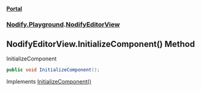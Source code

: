 #### [Portal](index.md 'index')
### [Nodify.Playground](Nodify.Playground.md 'Nodify.Playground').[NodifyEditorView](NodifyEditorView.md 'Nodify.Playground.NodifyEditorView')

## NodifyEditorView.InitializeComponent() Method

InitializeComponent

```csharp
public void InitializeComponent();
```

Implements [InitializeComponent()](https://docs.microsoft.com/en-us/dotnet/api/System.Windows.Markup.IComponentConnector.InitializeComponent 'System.Windows.Markup.IComponentConnector.InitializeComponent')